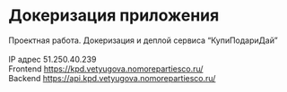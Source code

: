 # Докеризация приложения
Проектная работа. Докеризация и деплой сервиса “КупиПодариДай”
<br><br>
IP адрес 51.250.40.239<br>
Frontend https://kpd.vetyugova.nomorepartiesco.ru/<br>
Backend https://api.kpd.vetyugova.nomorepartiesco.ru/<br>